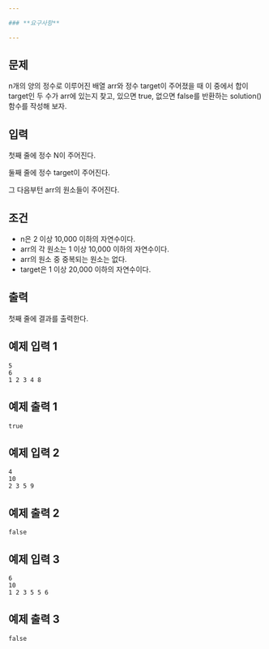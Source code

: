 ```yaml
---

### **요구사항**

---
```


## 문제

n개의 양의 정수로 이루어진 배열 arr와 정수 target이 주어졌을 때 이 중에서 합이 target인 두 수가 arr에 있는지 찾고, 있으면 true, 없으면 false를 반환하는 solution()함수를 작성해 보자.

## 입력

첫째 줄에 정수 N이 주어진다.

둘째 줄에 정수 target이 주어진다.

그 다음부턴 arr의 원소들이 주어진다.

## 조건

- n은 2 이상 10,000 이하의 자연수이다.
- arr의 각 원소는 1 이상 10,000 이하의 자연수이다.
- arr의 원소 중 중복되는 원소는 없다.
- target은 1 이상 20,000 이하의 자연수이다.

## 출력

첫째 줄에 결과를 출력한다.

## 예제 입력 1

```
5
6
1 2 3 4 8
```

## 예제 출력 1

```
true
```

## 예제 입력 2

```
4
10
2 3 5 9
```

## 예제 출력 2

```
false
```

## 예제 입력 3

```
6
10
1 2 3 5 5 6
```

## 예제 출력 3

```
false
```
